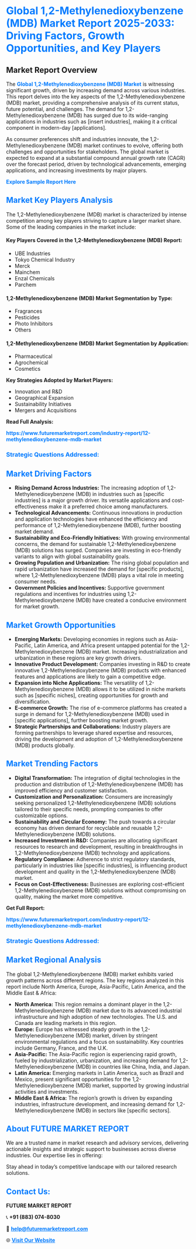 <h1 style="color: #007BFF;">Global 1,2-Methylenedioxybenzene (MDB) Market Report 2025-2033: Driving Factors, Growth Opportunities, and Key Players</h1>

<section id="overview">
<h2>Market Report Overview</h2>
<p>The <a href="https://www.futuremarketreport.com/industry-report/12-methylenedioxybenzene-mdb-market" style="color: #007BFF; text-decoration: none;"><strong>Global 1,2-Methylenedioxybenzene (MDB) Market</strong></a> is witnessing significant growth, driven by increasing demand across various industries. This report delves into the key aspects of the 1,2-Methylenedioxybenzene (MDB) market, providing a comprehensive analysis of its current status, future potential, and challenges. The demand for 1,2-Methylenedioxybenzene (MDB) has surged due to its wide-ranging applications in industries such as [insert industries], making it a critical component in modern-day [applications].</p>
<p>As consumer preferences shift and industries innovate, the 1,2-Methylenedioxybenzene (MDB) market continues to evolve, offering both challenges and opportunities for stakeholders. The global market is expected to expand at a substantial compound annual growth rate (CAGR) over the forecast period, driven by technological advancements, emerging applications, and increasing investments by major players.</p>
</section>

<section id="overview">
<p><a href="https://www.futuremarketreport.com/request-sample/reportId=61386" style="color: #007BFF; text-decoration: none;"><strong>Explore Sample Report Here</strong></a></p>
</section>

<section id="key-players">
<h2 style="color: #007BFF;">Market Key Players Analysis</h2>
<p>The 1,2-Methylenedioxybenzene (MDB) market is characterized by intense competition among key players striving to capture a larger market share. Some of the leading companies in the market include:</p>
<h4>Key Players Covered in the 1,2-Methylenedioxybenzene (MDB) Report:</h4>
<ul><li>UBE Industries</li><li>Tokyo Chemical Industry</li><li>Merck</li><li>Mainchem</li><li>Enzal Chemicals</li><li>Parchem</li></ul>
<h4>1,2-Methylenedioxybenzene (MDB) Market Segmentation by Type:</h4>
<ul><li>Fragrances</li><li>Pesticides</li><li>Photo Inhibitors</li><li>Others</li></ul>

<h4>1,2-Methylenedioxybenzene (MDB) Market Segmentation by Application:</h4>
<ul><li>Pharmaceutical</li><li>Agrochemical</li><li>Cosmetics</li></ul>
<p><strong>Key Strategies Adopted by Market Players:</strong></p>
<ul>
<li>Innovation and R&D</li>
<li>Geographical Expansion</li>
<li>Sustainability Initiatives</li>
<li>Mergers and Acquisitions</li>
</ul>
</section>

<section>
<p><strong>Read Full Analysis: </strong></p><a href="https://www.futuremarketreport.com/industry-report/12-methylenedioxybenzene-mdb-market" style="color: #007BFF; text-decoration: none;"><strong>https://www.futuremarketreport.com/industry-report/12-methylenedioxybenzene-mdb-market</strong></a>
<h3 style="color: #007BFF;">Strategic Questions Addressed:</h3>
</section>

<section id="driving-factors">
<h2 style="color: #007BFF;">Market Driving Factors</h2>
<ul>
<li><strong>Rising Demand Across Industries:</strong> The increasing adoption of 1,2-Methylenedioxybenzene (MDB) in industries such as [specific industries] is a major growth driver. Its versatile applications and cost-effectiveness make it a preferred choice among manufacturers.</li>
<li><strong>Technological Advancements:</strong> Continuous innovations in production and application technologies have enhanced the efficiency and performance of 1,2-Methylenedioxybenzene (MDB), further boosting market demand.</li>
<li><strong>Sustainability and Eco-Friendly Initiatives:</strong> With growing environmental concerns, the demand for sustainable 1,2-Methylenedioxybenzene (MDB) solutions has surged. Companies are investing in eco-friendly variants to align with global sustainability goals.</li>
<li><strong>Growing Population and Urbanization:</strong> The rising global population and rapid urbanization have increased the demand for [specific products], where 1,2-Methylenedioxybenzene (MDB) plays a vital role in meeting consumer needs.</li>
<li><strong>Government Policies and Incentives:</strong> Supportive government regulations and incentives for industries using 1,2-Methylenedioxybenzene (MDB) have created a conducive environment for market growth.</li>
</ul>
</section>

<section id="growth-opportunities">
<h2 style="color: #007BFF;">Market Growth Opportunities</h2>
<ul>
<li><strong>Emerging Markets:</strong> Developing economies in regions such as Asia-Pacific, Latin America, and Africa present untapped potential for the 1,2-Methylenedioxybenzene (MDB) market. Increasing industrialization and urbanization in these regions are key growth drivers.</li>
<li><strong>Innovative Product Development:</strong> Companies investing in R&D to create innovative 1,2-Methylenedioxybenzene (MDB) products with enhanced features and applications are likely to gain a competitive edge.</li>
<li><strong>Expansion into Niche Applications:</strong> The versatility of 1,2-Methylenedioxybenzene (MDB) allows it to be utilized in niche markets such as [specific niches], creating opportunities for growth and diversification.</li>
<li><strong>E-commerce Growth:</strong> The rise of e-commerce platforms has created a surge in demand for 1,2-Methylenedioxybenzene (MDB) used in [specific applications], further boosting market growth.</li>
<li><strong>Strategic Partnerships and Collaborations:</strong> Industry players are forming partnerships to leverage shared expertise and resources, driving the development and adoption of 1,2-Methylenedioxybenzene (MDB) products globally.</li>
</ul>
</section>

<section id="trending-factors">
<h2 style="color: #007BFF;">Market Trending Factors</h2>
<ul>
<li><strong>Digital Transformation:</strong> The integration of digital technologies in the production and distribution of 1,2-Methylenedioxybenzene (MDB) has improved efficiency and customer satisfaction.</li>
<li><strong>Customization and Personalization:</strong> Consumers are increasingly seeking personalized 1,2-Methylenedioxybenzene (MDB) solutions tailored to their specific needs, prompting companies to offer customizable options.</li>
<li><strong>Sustainability and Circular Economy:</strong> The push towards a circular economy has driven demand for recyclable and reusable 1,2-Methylenedioxybenzene (MDB) solutions.</li>
<li><strong>Increased Investment in R&D:</strong> Companies are allocating significant resources to research and development, resulting in breakthroughs in 1,2-Methylenedioxybenzene (MDB) technology and applications.</li>
<li><strong>Regulatory Compliance:</strong> Adherence to strict regulatory standards, particularly in industries like [specific industries], is influencing product development and quality in the 1,2-Methylenedioxybenzene (MDB) market.</li>
<li><strong>Focus on Cost-Effectiveness:</strong> Businesses are exploring cost-efficient 1,2-Methylenedioxybenzene (MDB) solutions without compromising on quality, making the market more competitive.</li>
</ul>
</section>

<section>
<p><strong>Get Full Report: </strong></p><a href="https://www.futuremarketreport.com/industry-report/12-methylenedioxybenzene-mdb-market" style="color: #007BFF; text-decoration: none;"><strong>https://www.futuremarketreport.com/industry-report/12-methylenedioxybenzene-mdb-market</strong></a>
<h3 style="color: #007BFF;">Strategic Questions Addressed:</h3>
</section>


<section id="regional-analysis">
<h2 style="color: #007BFF;">Market Regional Analysis</h2>
<p>The global 1,2-Methylenedioxybenzene (MDB) market exhibits varied growth patterns across different regions. The key regions analyzed in this report include North America, Europe, Asia-Pacific, Latin America, and the Middle East & Africa:</p>
<ul>
<li><strong>North America:</strong> This region remains a dominant player in the 1,2-Methylenedioxybenzene (MDB) market due to its advanced industrial infrastructure and high adoption of new technologies. The U.S. and Canada are leading markets in this region.</li>
<li><strong>Europe:</strong> Europe has witnessed steady growth in the 1,2-Methylenedioxybenzene (MDB) market, driven by stringent environmental regulations and a focus on sustainability. Key countries include Germany, France, and the U.K.</li>
<li><strong>Asia-Pacific:</strong> The Asia-Pacific region is experiencing rapid growth, fueled by industrialization, urbanization, and increasing demand for 1,2-Methylenedioxybenzene (MDB) in countries like China, India, and Japan.</li>
<li><strong>Latin America:</strong> Emerging markets in Latin America, such as Brazil and Mexico, present significant opportunities for the 1,2-Methylenedioxybenzene (MDB) market, supported by growing industrial activities and investments.</li>
<li><strong>Middle East & Africa:</strong> The region’s growth is driven by expanding industries, infrastructure development, and increasing demand for 1,2-Methylenedioxybenzene (MDB) in sectors like [specific sectors].</li>
</ul>
</section>

<footer>
<h2 style="color: #007BFF;">About FUTURE MARKET REPORT</h2>
<p>We are a trusted name in market research and advisory services, delivering actionable insights and strategic support to businesses across diverse industries. Our expertise lies in offering:</p>

<p>Stay ahead in today’s competitive landscape with our tailored research solutions.</p>

<h2 style="color: #007BFF;">Contact Us:</h2>
<p><strong>FUTURE MARKET REPORT</strong></p>
<p>📞 <strong>+91 (883) 074-8030</strong></p>
<p>📧 <strong><a href="mailto:help@futuremarketreport.com" style="color: #007BFF;">help@futuremarketreport.com</a></strong></p>
<p>🌐 <strong><a href="https://www.futuremarketreport.com/" style="color: #007BFF;">Visit Our Website</a></strong></p>
</footer>